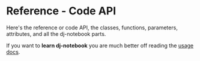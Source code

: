 # Reference - Code API

Here's the reference or code API, the classes, functions, parameters, attributes, and
all the dj-notebook parts.

If you want to **learn dj-notebook** you are much better off reading the
[usage docs](https://dj-notebook.readthedocs.io/en/latest/usage/).